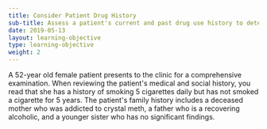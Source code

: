 ```yaml
---
title: Consider Patient Drug History 
sub-title: Assess a patient's current and past drug use history to determine treatment options 
date: 2019-05-13
layout: learning-objective
type: learning-objective
weight: 2
---
```

A 52-year old female patient presents to the clinic for a comprehensive
examination. When reviewing the patient's medical and social history, you read
that she has a history of smoking 5 cigarettes daily but has not smoked a
cigarette for 5 years. The patient's family history includes a deceased mother
who was addicted to crystal meth, a father who is a recovering alcoholic, and a
younger sister who has no significant findings. 
